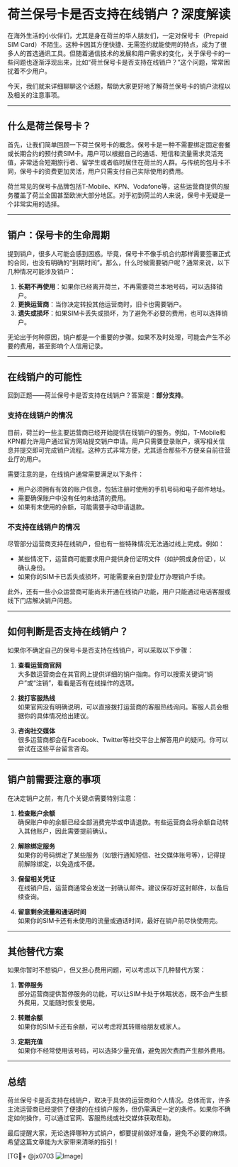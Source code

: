 # 荷兰保号卡是否支持在线销户？深度解读

在海外生活的小伙伴们，尤其是身在荷兰的华人朋友们，一定对保号卡（Prepaid SIM Card）不陌生。这种卡因其方便快捷、无需签约就能使用的特点，成为了很多人的首选通讯工具。但随着通信技术的发展和用户需求的变化，关于保号卡的一些问题也逐渐浮现出来，比如“荷兰保号卡是否支持在线销户？”这个问题，常常困扰着不少用户。

今天，我们就来详细聊聊这个话题，帮助大家更好地了解荷兰保号卡的销户流程以及相关的注意事项。

---

## 什么是荷兰保号卡？

首先，让我们简单回顾一下荷兰保号卡的概念。保号卡是一种不需要绑定固定套餐或长期合约的预付费SIM卡。用户可以根据自己的通话、短信和流量需求灵活充值，非常适合短期旅行者、留学生或者临时居住在荷兰的人群。与传统的包月卡不同，保号卡的资费更加灵活，用户只需支付自己实际使用的费用。

荷兰常见的保号卡品牌包括T-Mobile、KPN、Vodafone等，这些运营商提供的服务覆盖了荷兰全国甚至欧洲大部分地区。对于初到荷兰的人来说，保号卡无疑是一个非常实用的选择。

---

## 销户：保号卡的生命周期

提到销户，很多人可能会感到困惑。毕竟，保号卡不像手机合约那样需要签署正式的合同，也没有明确的“到期时间”。那么，什么时候需要销户呢？通常来说，以下几种情况可能涉及销户：

1. **长期不再使用**：如果你已经离开荷兰，不再需要荷兰本地号码，可以选择销户。
2. **更换运营商**：当你决定转投其他运营商时，旧卡也需要销户。
3. **遗失或损坏**：如果SIM卡丢失或损坏，为了避免不必要的费用，也可以选择销户。

无论出于何种原因，销户都是一个重要的步骤。如果不及时处理，可能会产生不必要的费用，甚至影响个人信用记录。

---

## 在线销户的可能性

回到正题——荷兰保号卡是否支持在线销户？答案是：**部分支持**。

### 支持在线销户的情况
目前，荷兰的一些主要运营商已经开始提供在线销户的服务。例如，T-Mobile和KPN都允许用户通过官方网站提交销户申请。用户只需要登录账户，填写相关信息并提交即可完成销户流程。这种方式非常方便，尤其适合那些不方便亲自前往营业厅的用户。

需要注意的是，在线销户通常需要满足以下条件：
- 用户必须拥有有效的账户信息，包括注册时使用的手机号码和电子邮件地址。
- 需要确保账户中没有任何未结清的费用。
- 如果有未使用的余额，可能需要手动申请退款。

### 不支持在线销户的情况
尽管部分运营商支持在线销户，但也有一些特殊情况无法通过线上完成。例如：
- 某些情况下，运营商可能要求用户提供身份证明文件（如护照或身份证），以确认身份。
- 如果你的SIM卡已丢失或损坏，可能需要亲自到营业厅办理销户手续。

此外，还有一些小众运营商可能尚未开通在线销户功能，用户只能通过电话客服或线下门店解决销户问题。

---

## 如何判断是否支持在线销户？

如果你不确定自己的保号卡是否支持在线销户，可以采取以下步骤：

1. **查看运营商官网**  
   大多数运营商会在其官网上提供详细的销户指南。你可以搜索关键词“销户”或“注销”，看看是否有在线操作的选项。

2. **拨打客服热线**  
   如果官网没有明确说明，可以直接拨打运营商的客服热线询问。客服人员会根据你的具体情况给出建议。

3. **咨询社交媒体**  
   很多运营商都会在Facebook、Twitter等社交平台上解答用户的疑问。你可以尝试在这些平台留言咨询。

---

## 销户前需要注意的事项

在决定销户之前，有几个关键点需要特别注意：

1. **检查账户余额**  
   确保账户中的余额已经全部消费完毕或申请退款。有些运营商会将余额自动转入其他账户，因此需要提前确认。

2. **解除绑定服务**  
   如果你的号码绑定了某些服务（如银行通知短信、社交媒体账号等），记得提前解除绑定，以免造成不便。

3. **保留相关凭证**  
   在线销户后，运营商通常会发送一封确认邮件。建议保存好这封邮件，以备后续查询。

4. **留意剩余流量和通话时间**  
   如果你的SIM卡还有未使用的流量或通话时间，最好在销户前尽快使用完。

---

## 其他替代方案

如果你暂时不想销户，但又担心费用问题，可以考虑以下几种替代方案：

1. **暂停服务**  
   部分运营商提供暂停服务的功能，可以让SIM卡处于休眠状态，既不会产生额外费用，又能随时恢复使用。

2. **转赠余额**  
   如果你的SIM卡还有余额，可以考虑将其转赠给朋友或家人。

3. **定期充值**  
   如果你不经常使用该号码，可以选择少量充值，避免因欠费而产生额外费用。

---

## 总结

荷兰保号卡是否支持在线销户，取决于具体的运营商和个人情况。总体而言，许多主流运营商已经提供了便捷的在线销户服务，但仍需满足一定的条件。如果你不确定如何操作，可以通过官网、客服热线或社交媒体获取帮助。

最后提醒大家，无论选择哪种方式销户，都要提前做好准备，避免不必要的麻烦。希望这篇文章能为大家带来清晰的指引！

[TG💪+ @jx0703 ![Image](https://github.com/user-attachments/assets/dbca1d08-cadb-493c-b0ec-ad6f7a83f270)]